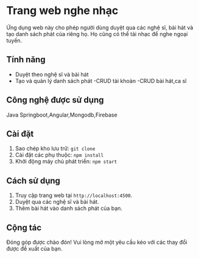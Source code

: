 # Trang web nghe nhạc

Ứng dụng web này cho phép người dùng duyệt qua các nghệ sĩ, bài hát và tạo danh sách phát của riêng họ. Họ cũng có thể tải nhạc để nghe ngoại tuyến.

## Tính năng
- Duyệt theo nghệ sĩ và bài hát
- Tạo và quản lý danh sách phát
-CRUD tài khoản
-CRUD bài hát,ca sĩ

## Công nghệ được sử dụng
Java Springboot,Angular,Mongodb,Firebase
## Cài đặt

1. Sao chép kho lưu trữ: `git clone`
2. Cài đặt các phụ thuộc: `npm install`
3. Khởi động máy chủ phát triển: `npm start`

## Cách sử dụng

1. Truy cập trang web tại `http://localhost:4500`.
2. Duyệt qua các nghệ sĩ và bài hát.
3. Thêm bài hát vào danh sách phát của bạn.

## Cộng tác

Đóng góp được chào đón! Vui lòng mở một yêu cầu kéo với các thay đổi được đề xuất của bạn.


